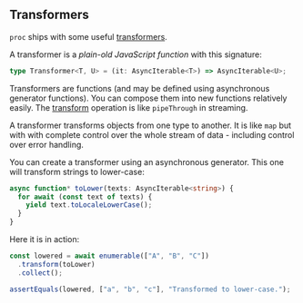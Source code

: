 ## Transformers

`proc` ships with some useful
[transformers](https://deno.land/x/proc@{{gitv}}/src/transformers.ts).

A transformer is a _plain-old JavaScript function_ with this signature:

```typescript
type Transformer<T, U> = (it: AsyncIterable<T>) => AsyncIterable<U>;
```

Transformers are functions (and may be defined using asynchronous generator
functions). You can compose them into new functions relatively easily. The
[transform](https://deno.land/x/proc@{{gitv}}/mod3.ts?s=Enumerable#method_transform_0)
operation is like `pipeThrough` in streaming.

A transformer transforms objects from one type to another. It is like `map` but
with with complete control over the whole stream of data - including control
over error handling.

You can create a transformer using an asynchronous generator. This one will
transform strings to lower-case:

```typescript
async function* toLower(texts: AsyncIterable<string>) {
  for await (const text of texts) {
    yield text.toLocaleLowerCase();
  }
}
```

Here it is in action:

```typescript
const lowered = await enumerable(["A", "B", "C"])
  .transform(toLower)
  .collect();

assertEquals(lowered, ["a", "b", "c"], "Transformed to lower-case.");
```
